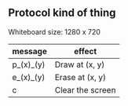 ## Protocol kind of thing

Whiteboard size: 1280 x 720

| message | effect |
|---------|--------|
| p_(x)_(y) | Draw at (x, y) |
| e_(x)_(y) | Erase at (x, y) |
| c | Clear the screen |
